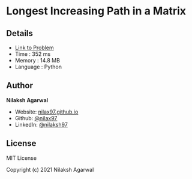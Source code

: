 # Longest Increasing Path in a Matrix


## Details

* [Link to Problem](https://leetcode.com/problems/longest-increasing-path-in-a-matrix/)
* Time : 352 ms
* Memory : 14.8 MB
* Language : Python

## Author

**Nilaksh Agarwal**

* Website: [nilax97.github.io](https://nilax97.github.io/)
* Github: [@nilax97](https://github.com/nilax97)
* LinkedIn: [@nilaksh97](https://linkedin.com/in/nilaksh97)

## License

MIT License

Copyright (c) 2021 Nilaksh Agarwal
